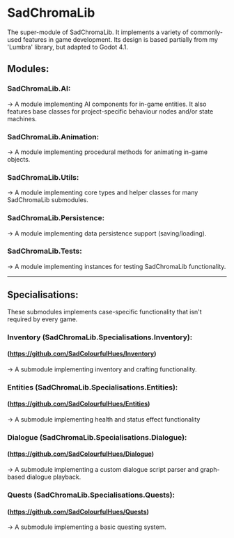 # SadChromaLib
The super-module of SadChromaLib. It implements a variety of commonly-used features in game development. Its design is based partially from my 'Lumbra' library, but adapted to Godot 4.1.

## Modules:

### SadChromaLib.AI:
  -> A module implementing AI components for in-game entities. It also features base classes for project-specific behaviour nodes and/or state machines.

### SadChromaLib.Animation:
  -> A module implementing procedural methods for animating in-game objects.

### SadChromaLib.Utils:
  -> A module implementing core types and helper classes for many SadChromaLib submodules.

### SadChromaLib.Persistence:
  -> A module implementing data persistence support (saving/loading).

### SadChromaLib.Tests:
  -> A module implementing instances for testing SadChromaLib functionality.

----

## Specialisations:
These submodules implements case-specific functionality that isn't required by every game.

### Inventory (SadChromaLib.Specialisations.Inventory):
#### (https://github.com/SadColourfulHues/Inventory)
  -> A submodule implementing inventory and crafting functionality.

### Entities (SadChromaLib.Specialisations.Entities):
#### (https://github.com/SadColourfulHues/Entities)
  -> A submodule implementing health and status effect functionality

### Dialogue (SadChromaLib.Specialisations.Dialogue):
#### (https://github.com/SadColourfulHues/Dialogue)
  -> A submodule implementing a custom dialogue script parser and graph-based dialogue playback.

### Quests (SadChromaLib.Specialisations.Quests):
#### (https://github.com/SadColourfulHues/Quests)
  -> A submodule implementing a basic questing system.


